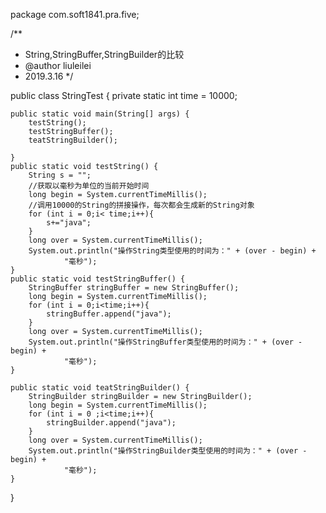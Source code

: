 package com.soft1841.pra.five;

/**
 * String,StringBuffer,StringBuilder的比较
 * @author  liuleilei
 * 2019.3.16
 */

public class StringTest {
    private  static int time = 10000;

    public static void main(String[] args) {
        testString();
        testStringBuffer();
        teatStringBuilder();

    }
    public static void testString() {
        String s = "";
        //获取以毫秒为单位的当前开始时间
        long begin = System.currentTimeMillis();
        //调用10000的String的拼接操作，每次都会生成新的String对象
        for (int i = 0;i< time;i++){
            s+="java";
        }
        long over = System.currentTimeMillis();
        System.out.println("操作String类型使用的时间为：" + (over - begin) +
                "毫秒");
    }
    public static void testStringBuffer() {
        StringBuffer stringBuffer = new StringBuffer();
        long begin = System.currentTimeMillis();
        for (int i = 0;i<time;i++){
            stringBuffer.append("java");
        }
        long over = System.currentTimeMillis();
        System.out.println("操作StringBuffer类型使用的时间为：" + (over - begin) +
                "毫秒");
    }

    public static void teatStringBuilder() {
        StringBuilder stringBuilder = new StringBuilder();
        long begin = System.currentTimeMillis();
        for (int i = 0 ;i<time;i++){
            stringBuilder.append("java");
        }
        long over = System.currentTimeMillis();
        System.out.println("操作StringBuilder类型使用的时间为：" + (over - begin) +
                "毫秒");
    }
}
